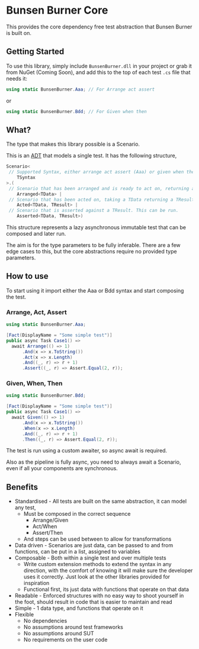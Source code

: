 ﻿# Bunsen Burner Core

This provides the core dependency free test abstraction that Bunsen Burner is
built on.

## Getting Started

To use this library, simply include `BunsenBurner.dll` in your project or grab
it from NuGet (Coming Soon), and add this to the top of each test `.cs` file
that needs it:

```C#
using static BunsenBurner.Aaa; // For Arrange act assert
```

or

```C#
using static BunsenBurner.Bdd; // For Given when then
```

## What?

The type that makes this library possible is a Scenario.

This is an [ADT](https://en.wikipedia.org/wiki/Algebraic_data_type) that models
a single test. It has the following structure,

```c#
Scenario<
 // Supported Syntax, either arrange act assert (Aaa) or given when then (Bdd)
    TSyntax
>.(
 // Scenario that has been arranged and is ready to act on, returning a TData   
    Arranged<TData> | 
 // Scenario that has been acted on, taking a TData returning a TResult and is ready to assert against 
    Acted<TData, TResult> | 
 // Scenario that is asserted against a TResult. This can be run.
    Asserted<TData, TResult>)
```

This structure represents a lazy asynchronous immutable test that can be composed and
later run.

The aim is for the type parameters to be fully inferable. There are a few edge
cases to this, but the core abstractions require no provided type parameters.

## How to use

To start using it import either the Aaa or Bdd syntax and start composing the
test.

### Arrange, Act, Assert

```c#
using static BunsenBurner.Aaa;

[Fact(DisplayName = "Some simple test")]
public async Task Case1() =>
  await Arrange(() => 1)
      .And(x => x.ToString())
      .Act(x => x.Length)
      .And((_, r) => r + 1)
      .Assert((_, r) => Assert.Equal(2, r));
```

### Given, When, Then

```c#
using static BunsenBurner.Bdd;

[Fact(DisplayName = "Some simple test")]
public async Task Case1() =>
  await Given(() => 1)
      .And(x => x.ToString())
      .When(x => x.Length)
      .And((_, r) => r + 1)
      .Then((_, r) => Assert.Equal(2, r));
```

The test is run using a custom awaiter, so async await is required.

Also as the pipeline is fully async, you need to always await a Scenario, even
if all your components are synchronous.

## Benefits

* Standardised - All tests are built on the same abstraction, it can model any
  test,
    * Must be composed in the correct sequence
        * Arrange/Given
        * Act/When
        * Assert/Then
    * And steps can be used between to allow for transformations
* Data driven - Scenarios are just data, can be passed to and from functions,
  can be put
  in a list, assigned to variables
* Composable - Both within a single test and over multiple tests
    * Write custom extension methods to extend the syntax in any direction, with
      the comfort of knowing it will make sure the developer uses it correctly.
      Just look at the other libraries provided for inspiration
    * Functional first, its just data with functions that operate on that data
* Readable - Enforced structures with no easy way to shoot yourself in the foot,
  should result in code that is easier to maintain and read
* Simple - 1 data type, and functions that operate on it
* Flexible
    * No dependencies
    * No assumptions around test frameworks
    * No assumptions around SUT
    * No requirements on the user code